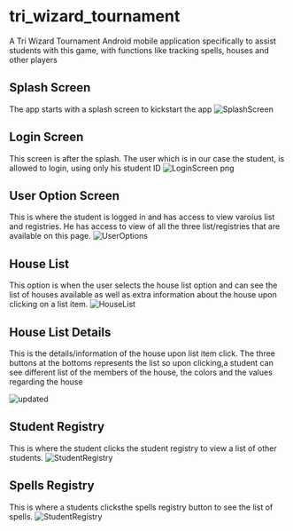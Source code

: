 # tri_wizard_tournament
A Tri Wizard Tournament Android mobile application specifically to assist students with this game, with functions  like tracking spells, houses and other players
## Splash Screen
The app starts with a splash screen to kickstart the app
![SplashScreen](https://user-images.githubusercontent.com/60643601/79012740-47857d00-7b67-11ea-9c0d-dc6f47a2fbdd.png)

## Login Screen
This screen is after the splash. The user which is in our case the student, is allowed to login, using only his student ID
![LoginScreen png](https://user-images.githubusercontent.com/60643601/79012877-ae0a9b00-7b67-11ea-85e8-467b5f4be1a0.png)

## User Option Screen
This is where the student is logged in and has access to view varoius list and registries. He has access to view of all the three list/registries that are available on this page.
![UserOptions](https://user-images.githubusercontent.com/60643601/79013254-9f70b380-7b68-11ea-891e-cc6a2af94132.png)

## House List
This option is when the user selects the house list option and can see the list of houses available as well as extra information about the house upon clicking on a list item.
![HouseList](https://user-images.githubusercontent.com/60643601/79014504-553d0180-7b6b-11ea-990b-06b2146c0ce3.png)

## House List Details
This is the details/information of the house upon list item click. The three buttons at the bottoms represents the list so upon clicking,a student can see different list of the members of the house, the colors and the values regarding the house

![updated](https://user-images.githubusercontent.com/60643601/79024006-fd5dc500-7b81-11ea-84de-9468e8cc38d5.png)
## Student Registry
This is where the student clicks the student registry to view a list of other students.
![StudentRegistry](https://user-images.githubusercontent.com/60643601/79016244-bb775380-7b6e-11ea-8b15-bd7d3b10bc33.png)

## Spells Registry
This is where a students clicksthe spells registry button to see the list of spells.
![StudentRegistry](https://user-images.githubusercontent.com/60643601/79016244-bb775380-7b6e-11ea-8b15-bd7d3b10bc33.png)
